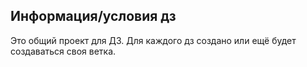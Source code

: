 ## Информация/условия дз

Это общий проект для ДЗ. Для каждого дз создано или ещё будет создаваться своя ветка.